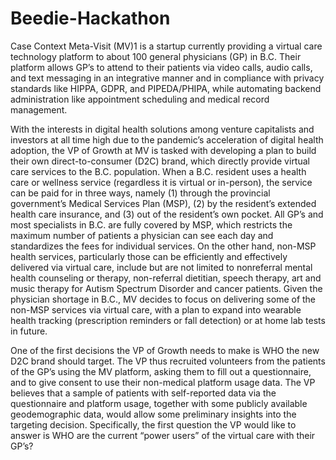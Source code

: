 # Beedie-Hackathon

Case Context
Meta-Visit (MV)1 is a startup currently providing a virtual care technology platform to about 100 general physicians (GP) in B.C. Their platform allows GP’s to attend to their patients via video calls, audio calls, and text messaging in an integrative manner and in compliance with privacy standards like HIPPA, GDPR, and PIPEDA/PHIPA, while automating backend administration like appointment scheduling and medical record management.

With the interests in digital health solutions among venture capitalists and investors at all time high due to the pandemic’s acceleration of digital health adoption, the VP of Growth at MV is tasked with developing a plan to build their own direct-to-consumer (D2C) brand, which directly provide virtual care services to the B.C. population.
When a B.C. resident uses a health care or wellness service (regardless it is virtual or in-person), the service can be paid for in three ways, namely (1) through the provincial government’s Medical Services Plan (MSP), (2) by the resident’s extended health care insurance, and (3) out of the resident’s own pocket. All GP’s and most specialists in B.C. are fully covered by MSP, which restricts the maximum number of patients a physician can see each day and standardizes the fees for individual services. On the other hand, non-MSP health services, particularly those can be efficiently and effectively delivered via virtual care, include but are not limited to nonreferral mental health counseling or therapy, non-referral dietitian, speech therapy, art and music therapy for Autism Spectrum Disorder and cancer patients. Given the physician shortage in B.C., MV decides to focus on delivering some of the non-MSP services via virtual care, with a plan to expand into wearable health tracking (prescription reminders or fall detection) or at home lab tests in future.

One of the first decisions the VP of Growth needs to make is WHO the new D2C brand should target. The VP thus recruited volunteers from the patients of the GP’s using the MV platform, asking them to fill out a questionnaire, and to give consent to use their non-medical platform usage data. The VP believes that a sample of patients with self-reported data via the questionnaire and platform usage, together with some publicly available geodemographic data, would allow some preliminary insights into the targeting decision. Specifically, the first question the VP would like to answer is WHO are the current “power users” of the virtual care with their GP’s?
